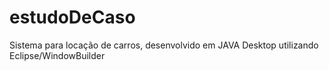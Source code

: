# estudoDeCaso
Sistema para locação de carros, desenvolvido em JAVA Desktop utilizando Eclipse/WindowBuilder
